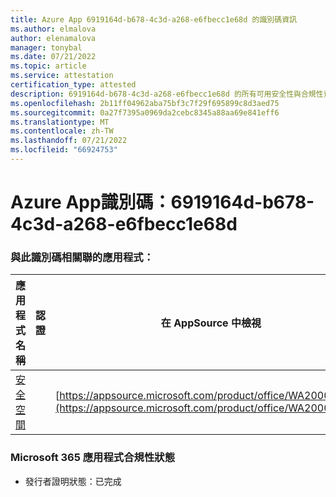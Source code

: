```yaml
---
title: Azure App 6919164d-b678-4c3d-a268-e6fbecc1e68d 的識別碼資訊
ms.author: elmalova
author: elenamalova
manager: tonybal
ms.date: 07/21/2022
ms.topic: article
ms.service: attestation
certification_type: attested
description: 6919164d-b678-4c3d-a268-e6fbecc1e68d 的所有可用安全性與合規性資訊。
ms.openlocfilehash: 2b11ff04962aba75bf3c7f29f695899c8d3aed75
ms.sourcegitcommit: 0a27f7395a0969da2cebc8345a88aa69e841eff6
ms.translationtype: MT
ms.contentlocale: zh-TW
ms.lasthandoff: 07/21/2022
ms.locfileid: "66924753"
---
```

# <a name="azure-app-id-6919164d-b678-4c3d-a268-e6fbecc1e68d"></a>Azure App識別碼：6919164d-b678-4c3d-a268-e6fbecc1e68d


### <a name="apps-associated-with-this-id"></a>與此識別碼相關聯的應用程式：
| **應用程式名稱** | **認證** | **在 AppSource 中檢視** |
|--------------|---------------|-----------------------|
| [安全空間](../forward/WA200002691.md) |  | [https://appsource.microsoft.com/product/office/WA200002691](https://appsource.microsoft.com/product/office/WA200002691) |

### <a name="microsoft-365-app-compliance-status"></a>Microsoft 365 應用程式合規性狀態
- 發行者證明狀態：已完成
